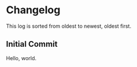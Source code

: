 # Changelog
This log is sorted from oldest to newest, oldest first.

## Initial Commit
Hello, world.
